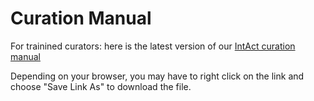 # Curation Manual

For trainined curators: here is the latest version of our [IntAct curation manual](https://raw.githubusercontent.com/intact-portal/intact-portal-documentation/master/assets/intact-curation-manual.pdf)

Depending on your browser, you may have to right click on the link and choose "Save Link As" to download the file.
